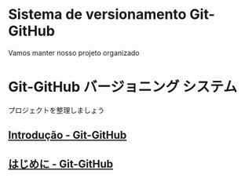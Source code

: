 # Sistema de versionamento Git-GitHub

Vamos manter nosso projeto organizado

# Git-GitHub バージョニング システム

プロジェクトを整理しましょう

## [Introdução - Git-GitHub](https://github.com/ghsumiyasu/Git-GitHub/blob/main/README-Git-GitHub-Introducao-br-pt.md)

## [はじめに - Git-GitHub](https://github.com/ghsumiyasu/Java-Basico/blob/main/README-Git-GitHub-Introducao-jp.md)
